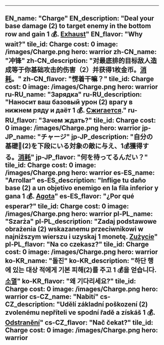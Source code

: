 ---

EN_name: "Charge"
EN_description: "Deal your base damage (2) to target enemy in the bottom row and gain 1 💰. <u>Exhaust</u>"
EN_flavor: "Why wait?"
tile_id: Charge
cost: 0
image: /images/Charge.png
hero: warrior
zh-CN_name: "冲锋"
zh-CN_description: "对最底排的目标敌人造成等于你基础攻击的伤害（2）并获得1枚金币。<u>消耗</u>。"
zh-CN_flavor: "愣着干嘛？"
tile_id: Charge
cost: 0
image: /images/Charge.png
hero: warrior
ru-RU_name: "Зарядка"
ru-RU_description: "Наносит ваш базовый урон (2) врагу в нижнем ряду и даёт 1 💰. <u>Сжигается</u>."
ru-RU_flavor: "Зачем ждать?"
tile_id: Charge
cost: 0
image: /images/Charge.png
hero: warrior
jp-JP_name: "チャージ"
jp-JP_description: "自分の基礎🔸(2)を下段にいる対象の敵に与え、1💰獲得する。<u>消耗</u>"
jp-JP_flavor: "何を待ってるんだい？"
tile_id: Charge
cost: 0
image: /images/Charge.png
hero: warrior
es-ES_name: "Arrollar"
es-ES_description: "Inflige tu daño base (2) a un objetivo enemigo en la fila inferior y gana 1 💰. <u>Agota</u>"
es-ES_flavor: "¿Por qué esperar?"
tile_id: Charge
cost: 0
image: /images/Charge.png
hero: warrior
pl-PL_name: "Szarża"
pl-PL_description: "Zadaj podstawowe obrażenia (2) wskazanemu przeciwnikowi w najniższym wierszu i uzyskaj 1 monetę. <u>Zużycie</u>"
pl-PL_flavor: "Na co czekasz?"
tile_id: Charge
cost: 0
image: /images/Charge.png
hero: warrior
ko-KR_name: "돌진"
ko-KR_description: "하단 행에 있는 대상 적에게 기본 피해(2)를 주고 1 💰을 얻습니다. <u>소멸</u>"
ko-KR_flavor: "왜 기다리세요?"
tile_id: Charge
cost: 0
image: /images/Charge.png
hero: warrior
cs-CZ_name: "Nabití"
cs-CZ_description: "Udělí základní poškození (2) zvolenému nepříteli ve spodní řadě a získáš 1 💰. <u>Odstranění</u>"
cs-CZ_flavor: "Nač čekat?"
tile_id: Charge
cost: 0
image: /images/Charge.png
hero: warrior
---